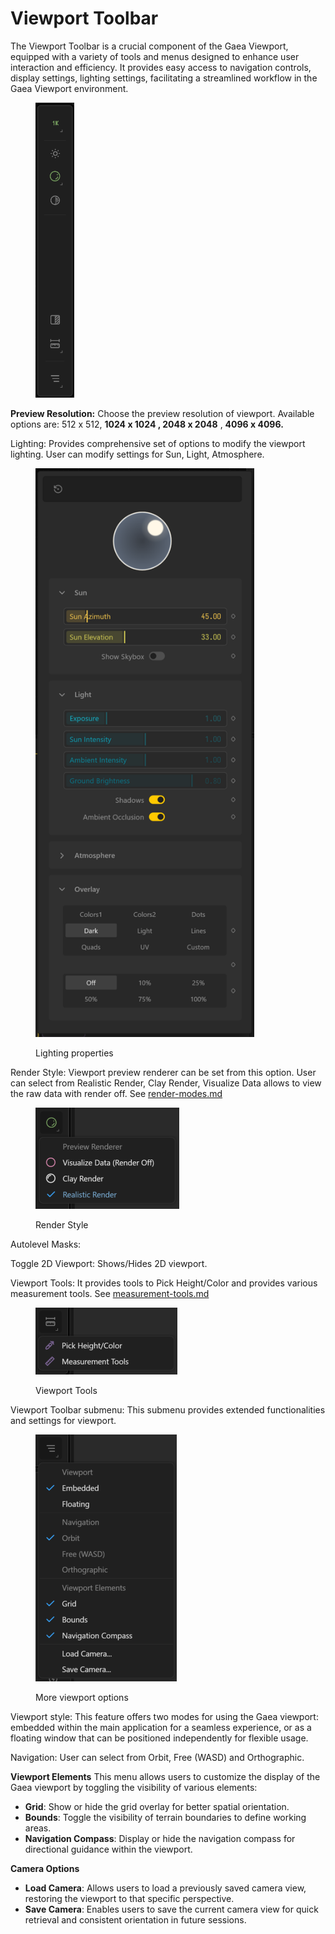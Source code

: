 # Viewport Toolbar

The Viewport Toolbar is a crucial component of the Gaea Viewport, equipped with a variety of tools and menus designed to enhance user interaction and efficiency. It provides easy access to navigation controls, display settings, lighting settings, facilitating a streamlined workflow in the Gaea Viewport environment.

<figure><img src="../../../.gitbook/assets/Viewport Toolbar.png" alt="" width="62"><figcaption></figcaption></figure>



**Preview Resolution:** Choose the preview resolution of viewport. Available options are: 512 x 512, **1024 x 1024 , 2048 x 2048** , **4096 x 4096.**

Lighting: Provides comprehensive set of options to modify the viewport lighting. User can modify settings for Sun, Light, Atmosphere.

<figure><img src="../../../.gitbook/assets/Viewport Lighting.png" alt="" width="350"><figcaption><p>Lighting properties</p></figcaption></figure>

Render Style: Viewport preview renderer can be set from this option. User can select from Realistic Render, Clay Render, Visualize Data allows to view the raw data with render off. See [render-modes.md](../viewport/render-modes.md "mention")

<figure><img src="../../../.gitbook/assets/Viewport Renderer (1).png" alt="" width="230"><figcaption><p>Render Style</p></figcaption></figure>

Autolevel Masks:&#x20;

Toggle 2D Viewport: Shows/Hides 2D viewport.

Viewport Tools: It provides tools to Pick Height/Color and provides various measurement tools. See [measurement-tools.md](../viewport/measurement-tools.md "mention")

<figure><img src="../../../.gitbook/assets/Viewport Tools.png" alt="" width="227"><figcaption><p>Viewport Tools</p></figcaption></figure>

Viewport Toolbar submenu: This submenu provides extended functionalities and settings for viewport.

<figure><img src="../../../.gitbook/assets/Viewport Submenu.png" alt="" width="226"><figcaption><p>More viewport options</p></figcaption></figure>



Viewport style: This feature offers two modes for using the Gaea viewport: embedded within the main application for a seamless experience, or as a floating window that can be positioned independently for flexible usage.

Navigation: User can select from Orbit, Free (WASD) and Orthographic.

**Viewport Elements** This menu allows users to customize the display of the Gaea viewport by toggling the visibility of various elements:

* **Grid**: Show or hide the grid overlay for better spatial orientation.
* **Bounds**: Toggle the visibility of terrain boundaries to define working areas.
* **Navigation Compass**: Display or hide the navigation compass for directional guidance within the viewport.

**Camera Options**

* **Load Camera**: Allows users to load a previously saved camera view, restoring the viewport to that specific perspective.
* **Save Camera**: Enables users to save the current camera view for quick retrieval and consistent orientation in future sessions.
